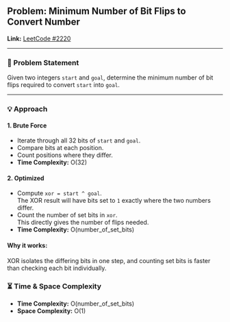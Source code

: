 ## Problem: Minimum Number of Bit Flips to Convert Number

**Link:** [LeetCode #2220](https://leetcode.com/problems/minimum-bit-flips-to-convert-number/)

---

### 📝 Problem Statement
Given two integers `start` and `goal`, determine the minimum number of bit flips required to convert `start` into `goal`.

---

### 💡 Approach

#### 1. Brute Force
- Iterate through all 32 bits of `start` and `goal`.
- Compare bits at each position.
- Count positions where they differ.
- **Time Complexity:** O(32)

#### 2. Optimized
- Compute `xor = start ^ goal`.  
  The XOR result will have bits set to `1` exactly where the two numbers differ.
- Count the number of set bits in `xor`.  
  This directly gives the number of flips needed.
- **Time Complexity:** O(number_of_set_bits)  

#### **Why it works:**  
XOR isolates the differing bits in one step, and counting set bits is faster than checking each bit individually.


### ⏳ Time & Space Complexity
- **Time Complexity:** O(number_of_set_bits)  
- **Space Complexity:** O(1)
